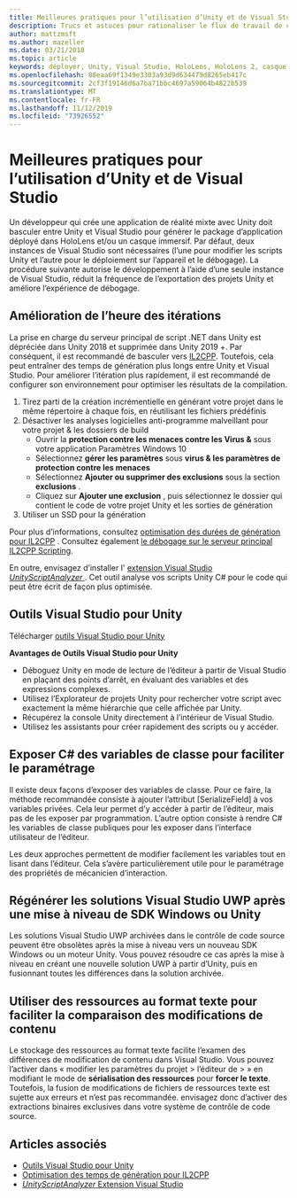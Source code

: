 ```yaml
---
title: Meilleures pratiques pour l’utilisation d’Unity et de Visual Studio
description: Trucs et astuces pour rationaliser le flux de travail de création d’une application de réalité mixte avec Unity et Visual Studio.
author: mattzmsft
ms.author: mazeller
ms.date: 03/21/2018
ms.topic: article
keywords: déployer, Unity, Visual Studio, HoloLens, HoloLens 2, casque immersif
ms.openlocfilehash: 88eaa69f1349e3303a93d9d634479d8265eb417c
ms.sourcegitcommit: 2cf3f19146d6a7ba71bbc4697a59064b4822b539
ms.translationtype: MT
ms.contentlocale: fr-FR
ms.lasthandoff: 11/12/2019
ms.locfileid: "73926552"
---
```

# <a name="best-practices-for-working-with-unity-and-visual-studio"></a>Meilleures pratiques pour l’utilisation d’Unity et de Visual Studio

Un développeur qui crée une application de réalité mixte avec Unity doit basculer entre Unity et Visual Studio pour générer le package d’application déployé dans HoloLens et/ou un casque immersif. Par défaut, deux instances de Visual Studio sont nécessaires (l’une pour modifier les scripts Unity et l’autre pour le déploiement sur l’appareil et le débogage). La procédure suivante autorise le développement à l’aide d’une seule instance de Visual Studio, réduit la fréquence de l’exportation des projets Unity et améliore l’expérience de débogage.

## <a name="improving-iteration-time"></a>Amélioration de l’heure des itérations

La prise en charge du serveur principal de script .NET dans Unity est dépréciée dans Unity 2018 et supprimée dans Unity 2019 +. Par conséquent, il est recommandé de basculer vers [IL2CPP](https://docs.unity3d.com/Manual/IL2CPP.html). Toutefois, cela peut entraîner des temps de génération plus longs entre Unity et Visual Studio. Pour améliorer l’itération plus rapidement, il est recommandé de configurer son environnement pour optimiser les résultats de la compilation.

1) Tirez parti de la création incrémentielle en générant votre projet dans le même répertoire à chaque fois, en réutilisant les fichiers prédéfinis
2) Désactiver les analyses logicielles anti-programme malveillant pour votre projet & les dossiers de build
   - Ouvrir la **protection contre les menaces contre les Virus &** sous votre application Paramètres Windows 10
   - Sélectionnez **gérer les paramètres** sous **virus & les paramètres de protection contre les menaces**
   - Sélectionnez **Ajouter ou supprimer des exclusions** sous la section **exclusions** .
   - Cliquez sur **Ajouter une exclusion** , puis sélectionnez le dossier qui contient le code de votre projet Unity et les sorties de génération
3) Utiliser un SSD pour la génération

Pour plus d’informations, consultez [optimisation des durées de génération pour IL2CPP](https://docs.unity3d.com/Manual/IL2CPP-OptimizingBuildTimes.html) . Consultez également [le débogage sur le serveur principal IL2CPP Scripting](https://docs.unity3d.com/Manual/windowsstore-debugging-il2cpp.html).

En outre, envisagez d’installer l' [extension Visual Studio *UnityScriptAnalyzer* ](https://github.com/Microsoft/MixedRealityCompanionKit/tree/master/UnityScriptAnalyzer). Cet outil analyse vos scripts Unity C# pour le code qui peut être écrit de façon plus optimisée.

## <a name="visual-studio-tools-for-unity"></a>Outils Visual Studio pour Unity

Télécharger [outils Visual Studio pour Unity](https://docs.microsoft.com/visualstudio/cross-platform/getting-started-with-visual-studio-tools-for-unity?view=vs-2019)

**Avantages de Outils Visual Studio pour Unity**
* Déboguez Unity en mode de lecture de l’éditeur à partir de Visual Studio en plaçant des points d’arrêt, en évaluant des variables et des expressions complexes.
* Utilisez l’Explorateur de projets Unity pour rechercher votre script avec exactement la même hiérarchie que celle affichée par Unity.
* Récupérez la console Unity directement à l’intérieur de Visual Studio.
* Utilisez les assistants pour créer rapidement des scripts ou y accéder.

## <a name="expose-c-class-variables-for-easy-tuning"></a>Exposer C# des variables de classe pour faciliter le paramétrage

Il existe deux façons d’exposer des variables de classe. Pour ce faire, la méthode recommandée consiste à ajouter l’attribut [SerializeField] à vos variables privées. Cela leur permet d’y accéder à partir de l’éditeur, mais pas de les exposer par programmation.  L’autre option consiste à rendre C# les variables de classe publiques pour les exposer dans l’interface utilisateur de l’éditeur. 

Les deux approches permettent de modifier facilement les variables tout en lisant dans l’éditeur. Cela s’avère particulièrement utile pour le paramétrage des propriétés de mécanicien d’interaction.

## <a name="regenerate-uwp-visual-studio-solutions-after-windows-sdk-or-unity-upgrade"></a>Régénérer les solutions Visual Studio UWP après une mise à niveau de SDK Windows ou Unity

Les solutions Visual Studio UWP archivées dans le contrôle de code source peuvent être obsolètes après la mise à niveau vers un nouveau SDK Windows ou un moteur Unity. Vous pouvez résoudre ce cas après la mise à niveau en créant une nouvelle solution UWP à partir d’Unity, puis en fusionnant toutes les différences dans la solution archivée.

## <a name="use-text-format-assets-for-easy-comparison-of-content-changes"></a>Utiliser des ressources au format texte pour faciliter la comparaison des modifications de contenu

Le stockage des ressources au format texte facilite l’examen des différences de modification de contenu dans Visual Studio. Vous pouvez l’activer dans « modifier les paramètres du projet > l’éditeur de > » en modifiant le mode de **sérialisation des ressources** pour **forcer le texte**. Toutefois, la fusion de modifications de fichiers de ressources texte est sujette aux erreurs et n’est pas recommandée. envisagez donc d’activer des extractions binaires exclusives dans votre système de contrôle de code source.

## <a name="see-also"></a>Articles associés
- [Outils Visual Studio pour Unity](https://visualstudiogallery.msdn.microsoft.com/8d26236e-4a64-4d64-8486-7df95156aba9)
- [Optimisation des temps de génération pour IL2CPP](https://docs.unity3d.com/Manual/IL2CPP-OptimizingBuildTimes.html)
- [*UnityScriptAnalyzer* Extension Visual Studio](https://github.com/Microsoft/MixedRealityCompanionKit/tree/master/UnityScriptAnalyzer)